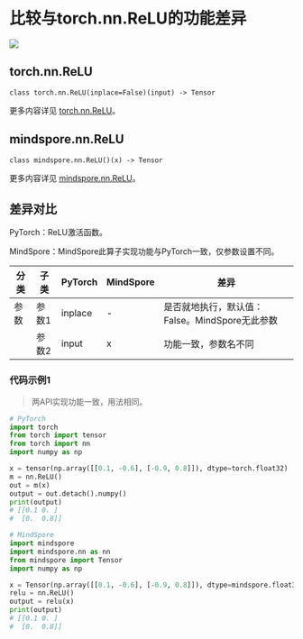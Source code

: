 # 比较与torch.nn.ReLU的功能差异

<a href="https://gitee.com/mindspore/docs/blob/master/docs/mindspore/source_zh_cn/note/api_mapping/pytorch_diff/ReLU.md" target="_blank"><img src="https://mindspore-website.obs.cn-north-4.myhuaweicloud.com/website-images/master/resource/_static/logo_source.png"></a>

## torch.nn.ReLU

```text
class torch.nn.ReLU(inplace=False)(input) -> Tensor
```

更多内容详见 [torch.nn.ReLU](https://pytorch.org/docs/1.8.1/generated/torch.nn.ReLU.html)。

## mindspore.nn.ReLU

```text
class mindspore.nn.ReLU()(x) -> Tensor
```

更多内容详见 [mindspore.nn.ReLU](https://www.mindspore.cn/docs/zh-CN/master/api_python/nn/mindspore.nn.ReLU.html)。

## 差异对比

PyTorch：ReLU激活函数。

MindSpore：MindSpore此算子实现功能与PyTorch一致，仅参数设置不同。

| 分类 | 子类 |PyTorch | MindSpore | 差异 |
| --- | --- | --- | --- |---|
|参数 | 参数1 | inplace | - | 是否就地执行，默认值：False。MindSpore无此参数 |
| | 参数2 | input | x | 功能一致，参数名不同 |

### 代码示例1

> 两API实现功能一致，用法相同。

```python
# PyTorch
import torch
from torch import tensor
from torch import nn
import numpy as np

x = tensor(np.array([[0.1, -0.6], [-0.9, 0.8]]), dtype=torch.float32)
m = nn.ReLU()
out = m(x)
output = out.detach().numpy()
print(output)
# [[0.1 0. ]
#  [0.  0.8]]

# MindSpore
import mindspore
import mindspore.nn as nn
from mindspore import Tensor
import numpy as np

x = Tensor(np.array([[0.1, -0.6], [-0.9, 0.8]]), dtype=mindspore.float32)
relu = nn.ReLU()
output = relu(x)
print(output)
# [[0.1 0. ]
#  [0.  0.8]]
```